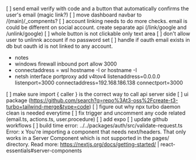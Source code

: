 [ ] send email verify with code and a button that automatically confirms the user's email (magic link?)
[ ] move dashboard navbar to /(main)/_compnents?
[ ] account linking needs to do more checks. email is could be different on social account. create separate api (/link/google and /unlink/google)
[ ] whole button is not clickable only text area
[ ] don't allow user to unlinnk account if no password set
[ ] handle if oauth email exists in db but oauth id is not linked to any account.


- notes
- windows firewall inbound port allow 3000
- connectaddress = wsl hostname -I or hostname -I
- netsh interface portproxy add v4tov4 listenaddress=0.0.0.0 listenport=3000 connectaddress=192.168.186.138 connectport=3000

[ ] make sure import { caller } is the correct way to call api server side
[ ] ui package (https://github.com/search?q=repo%3At3-oss%2Fcreate-t3-turbo+tailwind-merge&type=code)
[ ] figure out why npx turbo daemon clean is needed everytime
[ ] fix trigger and uncomment any code related (email.ts, actions.ts, user.procedure)
[ ] add expo
[ ] update github workflows
[ ] build time error:  ../../packages/auth/src/validate-request.ts
    Error: 
    x You're importing a component that needs next/headers. That only works in a Server Component which is not supported in the pages/ directory. Read more: https://nextjs.org/docs/getting-started/
    | react-essentials#server-components